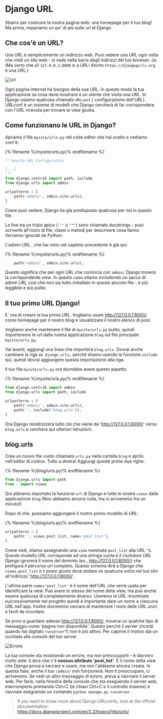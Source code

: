 # Django URL

Stiamo per costruire la nostra pagina web: una homepage per il tuo blog! Ma prima, impariamo un po' di più sulle url di Django.

## Che cos'è un URL?

Una URL è semplicemente un indirizzo web. Puoi vedere una URL ogni volta che visiti un sito web - si vede nella barra degli indirizzi del tuo browser. (sì. (Ma certo che sì! `127.0.0.1:8000` is a URL! Anche `https://djangogirls.org` è una URL.)

![Url](images/url.png)

Ogni pagina internet ha bisogno della sua URL. In questo modo la tua applicazione sa cosa deve mostrare a un utente che visita una URL. In Django usiamo qualcosa chiamato `URLconf` ( configurazione dell'URL). URLconf è un insieme di modelli che Django cercherà di far corrispondere con l'URL ricevuta per trovare la view giusta.

## Come funzionano le URL in Django?

Apriamo il file `mysite/urls.py` nel code editor che hai scelto e vediamo com'è:

{% filename %}mysite/urls.py{% endfilename %}

```python
"""mysite URL Configuration

[...]
"""
from django.contrib import path, include
from django.urls import admin

urlpatterns = [
    path('admin/', admin.site.urls),
]
```

Come puoi vedere, Django ha già predisposto qualcosa per noi in questo file.

Le line tra un triplo apice (`'''` o `"""`) sono chiamate docstrings - puoi scriverle all'inizio di file, classi o metodi per descrivere cosa fanno. Verranno ignorati da Python.

L'admin URL , che hai visto nel capitolo precedente è già qui:

{% filename %}mysite/urls.py{% endfilename %}

```python
    path('admin/', admin.site.urls),
```

Questo significa che per ogni URL che comincia con `admin/` Django troverà la corrispondente *view*. In questo caso stiamo includendo un sacco di admin URL così che non sia tutto imballato in questo piccolo file - è più leggibile e più pulito.

## Il tuo primo URL Django!

E' ora di creare la tua prima URL. Vogliamo usare http://127.0.0.1:8000/ come homepage per il nostro blog e visualizzare il nostro elenco di post.

Vogliamo anche mantenere il file di `mysite/urls.py` pulito, quindi importeremo le url dalla nostra applicazione `blog` sul file principale `mysite/urls.py`.

Vai avanti, aggiungi una linea che importerà `blog.urls`. Dovrai anche cambiare la riga `da django.urls…` perché stiamo usando la funzione `include` qui, quindi dovrai aggiungere questa importazione alla riga.

Il tuo file `mysite/urls.py` ora dovrebbe avere questo aspetto:

{% filename %}mysite/urls.py{% endfilename %}

```python
from django.contrib import admin
from django.urls import path, include

urlpatterns = [
    path('admin/', admin.site.urls),
    path('', include('blog.urls')),
]
```

Ora Django reindirizzerà tutto ciò che viene da 'http://127.0.0.1:8000/' verso `blog.urls` e cercherà qui ulteriori istruzioni.

## blog.urls

Crea un nuovo file vuoto chiamato `urls.py` nella cartella `blog` e aprilo nell'editor di codice. Tutto a destra! Aggiungi queste prime due righe:

{% filename %}blog/urls.py{% endfilename %}

```python
from django.urls import path
from . import views
```

Qui abbiamo importato la funzione `url` di Django e tutte le nostre `views` dalla applicazione `blog` (Non abbiamo ancora nulla, ma ci arriveremo fra un minuto!)

Dopo di che, possiamo aggiungere il nostro primo modello di URL:

{% filename %}blog/urls.py{% endfilename %}

```python
urlpatterns = [
    path('', views.post_list, name='post_list'),
]
```

Come vedi, stiamo assegnando una `view` nominata `post_list` alla URL `^$`. Questo modello URL corrisponde ad una stringa vuota e il risolutore URL Django ignorerà il nome del dominio (es., http://127.0.0.1:8000/) che prefigura il percorso url completo. Questo schema dirà a Django che `views.post_list` è il posto giusto dove andare se qualcuno entra nel tuo sito all'indirizzo 'http://127.0.0.1:8000/'.

L'ultima parte `name='post_list'` è il nome dell'URL che verrà usata per identificare la view. Può avere lo stesso del nome della view, ma può anche essere qualcosa di completamente diverso. Useremo le URL rinominate successivamente nel progetto quindi è importante dare un nome a ciascuna URL nell'app. Inoltre dovremmo cercare di mantenere i nomi delle URL unici e facili da ricordare.

Se provi a guardare adesso http://127.0.0.1:8000/, troverai un qualche tipo di messaggio come 'pagina non disponibile'. Questo perché il server (ricordi quando hai digitato `runserver`?) non è più attivo. Per capirne il motivo dai un occhiata alla console del tuo server.

![Errore](images/error1.png)

La tua console sta mostrando un errore, ma non preoccuparti – è davvero molto utile: ti dice che c'è **nessun attributo 'post_list'**. È il nome della *view* che Django prova a cercare e usare, ma non l'abbiamo ancora creata. In questa fase, anche il tuo `/admin/` non funzionerà. Non ti preoccupare, ci arriveremo. Se vedi un altro messaggio di errore, prova a riavviare il server web. Per farlo, nella finestra della console che sta eseguendo il server web, interromperlo premendo Ctrl+C (le chiavi Ctrl+C e il controllo insieme) e riavvialo eseguendo un comando `python manage.py runserver` .

> If you want to know more about Django URLconfs, look at the official documentation: https://docs.djangoproject.com/en/2.2/topics/http/urls/
